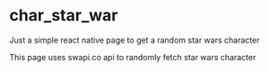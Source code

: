 # char_star_war
Just a simple react native page to get a random star wars character

This page uses swapi.co api to randomly fetch star wars character
